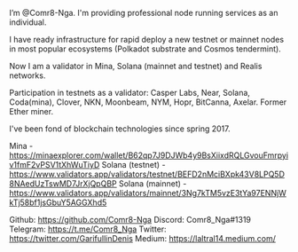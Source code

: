 I’m @Comr8-Nga. I'm providing professional node running services as an individual.

I have ready infrastructure for rapid deploy a new testnet or mainnet nodes in most popular ecosystems (Polkadot substrate and Cosmos tendermint).

Now I am a validator in Mina, Solana (mainnet and testnet) and Realis networks.

Participation in testnets as a validator: Casper Labs, Near, Solana, Coda(mina), Clover, NKN, Moonbeam, NYM, Hopr, BitCanna, Axelar. Former Ether miner. 

I've been fond of blockchain technologies since spring 2017. 

Mina - https://minaexplorer.com/wallet/B62qp7J9DJWb4y9BsXiixdRQLGvouFmrpyiv1fmF2vPSV1tXhWuTiyD
Solana (testnet) - https://www.validators.app/validators/testnet/BEFD2nMciBXpk43V8LPQ5D8NAedUzTswMD7JrXjQpQBP
Solana (mainnet) - https://www.validators.app/validators/mainnet/3Ng7kTM5vzE3tYa97ENNjWkTj58bf1jsGbuY5AGGXhd5


Github: https://github.com/Comr8-Nga
Discord: Comr8_Nga#1319
Telegram: https://t.me/Comr8_Nga
Twitter: https://twitter.com/GarifullinDenis
Medium: https://laltral14.medium.com/

<!---
Comr8-Nga/Comr8-Nga is a ✨ special ✨ repository because its `README.md` (this file) appears on your GitHub profile.
You can click the Preview link to take a look at your changes.
--->
